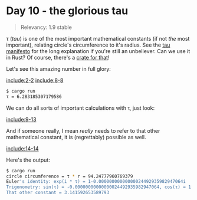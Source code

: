 # Day 10 - the glorious tau

> Relevancy: 1.9 stable

τ (*tau*) is one of the most important mathematical constants (if not *the* most important), relating circle's circumference to it's radius. See the [tau manifesto](http://www.tauday.com/tau-manifesto) for the long explanation if you're still an unbeliever. Can we use it in Rust? Of course, there's a [crate for that](https://crates.io/crates/tau)!

Let's see this amazing number in full glory:

[include:2-2](../../src/day10.rs)
[include:8-8](../../src/day10.rs)

```sh
$ cargo run
τ = 6.283185307179586
```

We can do all sorts of important calculations with τ, just look:

[include:9-13](../../src/day10.rs)

And if someone really, I mean *really* needs to refer to that other mathematical constant, it is (regrettably) possible as well.

[include:14-14](../../src/day10.rs)

Here's the output:

```sh
$ cargo run
circle circumference = τ * r = 94.24777960769379
Euler's identity: exp(i * τ) = 1-0.00000000000000024492935982947064i
Trigonometry: sin(τ) = -0.00000000000000024492935982947064, cos(τ) = 1
That other constant = 3.141592653589793
```

